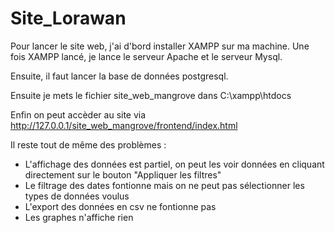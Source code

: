 # Site_Lorawan

Pour lancer le site web, j'ai d'bord installer XAMPP sur ma machine. Une fois XAMPP lancé, je lance le serveur Apache et le serveur Mysql.

Ensuite, il faut lancer la base de données postgresql.

Ensuite je mets le fichier site_web_mangrove dans C:\xampp\htdocs

Enfin on peut accèder au site via http://127.0.0.1/site_web_mangrove/frontend/index.html

Il reste tout de même des problèmes :
- L'affichage des données est partiel, on peut les voir données en cliquant directement sur le bouton "Appliquer les filtres"
- Le filtrage des dates fontionne mais on ne peut pas sélectionner les types de données voulus
- L'export des données en csv ne fontionne pas
- Les graphes n'affiche rien
